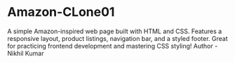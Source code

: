 # Amazon-CLone01
A simple Amazon-inspired web page built with HTML and CSS. Features a responsive layout, product listings, navigation bar, and a styled footer. Great for practicing frontend development and mastering CSS styling!
Author - Nikhil Kumar
